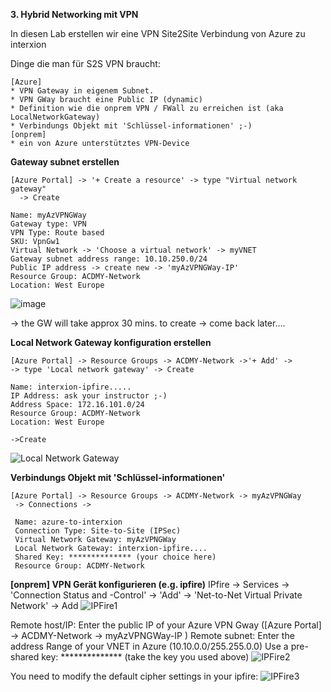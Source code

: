 **3. Hybrid Networking mit VPN**

In diesen Lab erstellen wir eine VPN Site2Site Verbindung von Azure zu interxion

Dinge die man für S2S VPN braucht:
```
[Azure]
* VPN Gateway in eigenem Subnet.
* VPN GWay braucht eine Public IP (dynamic)
* Definition wie die onprem VPN / FWall zu erreichen ist (aka LocalNetworkGateway)
* Verbindungs Objekt mit 'Schlüssel-informationen' ;-)
[onprem]
* ein von Azure unterstütztes VPN-Device

```
**Gateway subnet erstellen**
```
[Azure Portal] -> '+ Create a resource' -> type "Virtual network gateway"
  -> Create

Name: myAzVPNGWay
Gateway type: VPN
VPN Type: Route based
SKU: VpnGw1
Virtual Network -> 'Choose a virtual network' -> myVNET
Gateway subnet address range: 10.10.250.0/24
Public IP address -> create new -> 'myAzVPNGWay-IP'
Resource Group: ACDMY-Network
Location: West Europe
```
![image](https://github.com/bfrankMS/IaaS-ACDMY/blob/master/Labs/%C3%9Cbung%203/VPNGWay.PNG)

-> the GW will take approx 30 mins. to create -> come back later....

**Local Network Gateway konfiguration erstellen**
```
[Azure Portal] -> Resource Groups -> ACDMY-Network ->'+ Add' ->
-> type 'Local network gateway' -> Create

Name: interxion-ipfire.....
IP Address: ask your instructor ;-)
Address Space: 172.16.101.0/24
Resource Group: ACDMY-Network
Location: West Europe

->Create
```
![Local Network Gateway](https://github.com/bfrankMS/IaaS-ACDMY/blob/master/Labs/%C3%9Cbung%203/LocalNetworkGW.png)

**Verbindungs Objekt mit 'Schlüssel-informationen'**
```
[Azure Portal] -> Resource Groups -> ACDMY-Network -> myAzVPNGWay
 -> Connections -> 

 Name: azure-to-interxion
 Connection Type: Site-to-Site (IPSec)
 Virtual Network Gateway: myAzVPNGWay
 Local Network Gateway: interxion-ipfire....
 Shared Key: ************** (your choice here)
 Resource Group: ACDMY-Network
``` 

**[onprem] VPN Gerät konfigurieren (e.g. ipfire)**
IPfire -> Services -> 'Connection Status and -Control' -> 'Add'
   -> 'Net-to-Net Virtual Private Network'  -> Add
![IPFire1](https://github.com/bfrankMS/IaaS-ACDMY/blob/master/Labs/%C3%9Cbung%203/ipfire1.PNG)

   Remote host/IP: Enter the public IP of your Azure VPN Gway ([Azure Portal] -> ACDMY-Network -> myAzVPNGWay-IP )
   Remote subnet: Enter the address Range of your VNET in Azure (10.10.0.0/255.255.0.0)
   Use a pre-shared key: ************** (take the key you used above)
![IPFire2](https://github.com/bfrankMS/IaaS-ACDMY/blob/master/Labs/%C3%9Cbung%203/ipfire2.PNG)

   You need to modify the default cipher settings in your ipfire:
![IPFire3](https://github.com/bfrankMS/IaaS-ACDMY/blob/master/Labs/%C3%9Cbung%203/ipfire3.PNG)



